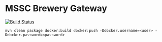 # MSSC Brewery Gateway

[![Build Status](https://travis-ci.com/shreeshasa/mssc-brewery-gateway.svg?branch=master)](https://travis-ci.com/shreeshasa/mssc-brewery-gateway)

```
mvn clean package docker:build docker:push -Ddocker.username=<user> -Ddocker.password=<password>
```